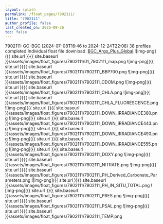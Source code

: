 ```yaml
---
layout: splash
permalink: /float_pages/7902111/
title: "7902111"
author_profile: false
last_created_on: 2025-09-26
toc: false
---
```

 
7902111: GO-BGC (2024-07-08T16:46 to 2024-12-24T22:08)
38 profiles completed
Individual float file download: [BGC_Argo_Plus_Global](https://ftp.soest.hawaii.edu/bgc_argo_plus/Individual_Floats/outliers_removed/7902111_Sprof_processed.nc)
![img-png]({{ site.url }}{{ site.baseurl }}/assets/images/float_figures/7902111/01_7902111_map.png
![img-png]({{ site.url }}{{ site.baseurl }}/assets/images/float_figures/7902111/7902111_BBP700.png
![img-png]({{ site.url }}{{ site.baseurl }}/assets/images/float_figures/7902111/7902111_CDOM.png
![img-png]({{ site.url }}{{ site.baseurl }}/assets/images/float_figures/7902111/7902111_CHLA.png
![img-png]({{ site.url }}{{ site.baseurl }}/assets/images/float_figures/7902111/7902111_CHLA_FLUORESCENCE.png
![img-png]({{ site.url }}{{ site.baseurl }}/assets/images/float_figures/7902111/7902111_DOWN_IRRADIANCE380.png
![img-png]({{ site.url }}{{ site.baseurl }}/assets/images/float_figures/7902111/7902111_DOWN_IRRADIANCE443.png
![img-png]({{ site.url }}{{ site.baseurl }}/assets/images/float_figures/7902111/7902111_DOWN_IRRADIANCE490.png
![img-png]({{ site.url }}{{ site.baseurl }}/assets/images/float_figures/7902111/7902111_DOWN_IRRADIANCE555.png
![img-png]({{ site.url }}{{ site.baseurl }}/assets/images/float_figures/7902111/7902111_DOXY.png
![img-png]({{ site.url }}{{ site.baseurl }}/assets/images/float_figures/7902111/7902111_NITRATE.png
![img-png]({{ site.url }}{{ site.baseurl }}/assets/images/float_figures/7902111/7902111_PH_Derived_Carbonate_Parameters.png
![img-png]({{ site.url }}{{ site.baseurl }}/assets/images/float_figures/7902111/7902111_PH_IN_SITU_TOTAL.png
![img-png]({{ site.url }}{{ site.baseurl }}/assets/images/float_figures/7902111/7902111_PRES.png
![img-png]({{ site.url }}{{ site.baseurl }}/assets/images/float_figures/7902111/7902111_PSAL.png
![img-png]({{ site.url }}{{ site.baseurl }}/assets/images/float_figures/7902111/7902111_TEMP.png
